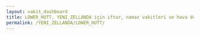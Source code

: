 ```yaml
---
layout: vakit_dashboard
title: LOWER_HUTT, YENI_ZELLANDA için iftar, namaz vakitleri ve hava durumu - ilçe/eyalet seç
permalink: /YENI_ZELLANDA/LOWER_HUTT/
---
```


<script type="text/javascript">
  var GLOBAL_COUNTRY = 'YENI_ZELLANDA';
  var GLOBAL_CITY = 'LOWER_HUTT';
  var GLOBAL_STATE = '';
  var lat = 72;
  var lon = 21;
</script>

